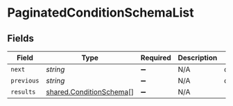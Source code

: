 # PaginatedConditionSchemaList


## Fields

| Field                                                                     | Type                                                                      | Required                                                                  | Description                                                               | Example                                                                   |
| ------------------------------------------------------------------------- | ------------------------------------------------------------------------- | ------------------------------------------------------------------------- | ------------------------------------------------------------------------- | ------------------------------------------------------------------------- |
| `next`                                                                    | *string*                                                                  | :heavy_minus_sign:                                                        | N/A                                                                       | cD0yMDIxLTAxLTA2KzAzJTNBMjQlM0E1My40MzQzMjYlMkIwMCUzQTAw                  |
| `previous`                                                                | *string*                                                                  | :heavy_minus_sign:                                                        | N/A                                                                       | cj1sZXdwd2VycWVtY29zZnNkc2NzUWxNMEUxTXk0ME16UXpNallsTWtJ                  |
| `results`                                                                 | [shared.ConditionSchema](../../../sdk/models/shared/conditionschema.md)[] | :heavy_minus_sign:                                                        | N/A                                                                       |                                                                           |